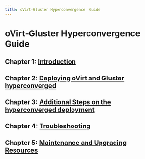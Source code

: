 ```yaml
---
title: oVirt-Gluster Hyperconvergence  Guide
---
```


# oVirt-Gluster Hyperconvergence Guide

## Chapter 1: [Introduction](../chap-Introduction)

## Chapter 2: [Deploying oVirt and Gluster hyperconverged](../chap-Deploying_Hyperconverged)

## Chapter 3: [Additional Steps on the hyperconverged deployment](../chap-Additional_Steps)

## Chapter 4: [Troubleshooting](../chap-Troubleshooting)

## Chapter 5: [Maintenance and Upgrading Resources](../chap-Maintenance_and_Upgrading_Resources)


